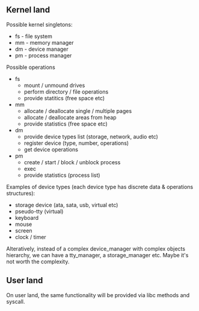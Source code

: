 

## Kernel land

Possible kernel singletons:

* fs - file system
* mm - memory manager
* dm - device manager
* pm - process manager

Possible operations

* fs
    * mount / unmound drives
    * perform directory / file operations
    * provide statitics (free space etc)
* mm
    * allocate / deallocate single / multiple pages
    * allocate / deallocate areas from heap
    * provide statistics (free space etc)
* dm
    * provide device types list (storage, network, audio etc)
    * register device (type, number, operations)
    * get device operations
* pm
    * create / start / block / unblock process
    * exec
    * provide statistics (process list)


Examples of device types (each device type has discrete data & operations structures):

* storage device (ata, sata, usb, virtual etc)
* pseudo-tty (virtual)
* keyboard
* mouse
* screen
* clock / timer

Alteratively, instead of a complex device_manager with complex objects hierarchy,
we can have a tty_manager, a storage_manager etc. Maybe it's not worth the complexity.


## User land 

On user land, the same functionality 
will be provided via libc methods and syscall.
